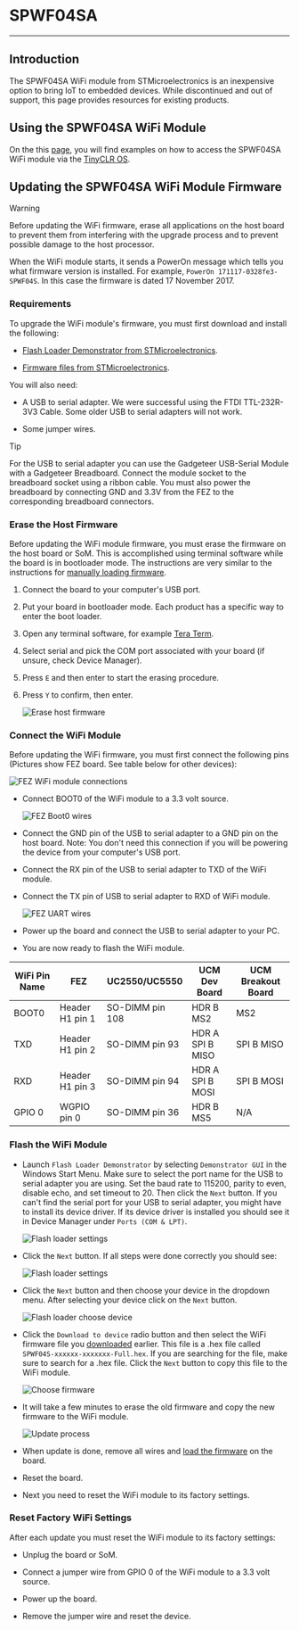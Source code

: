 # SPWF04SA
---
## Introduction

The SPWF04SA WiFi module from STMicroelectronics is an inexpensive option to bring IoT to embedded devices. While discontinued and out of support, this page provides resources for existing products.

## Using the SPWF04SA WiFi Module

On the this [page](../../software/tinyclr/old-tutorials/networking/spwf04sx.md), you will find examples on how to access the SPWF04SA WiFi module via the [TinyCLR OS](../../software/tinyclr/intro.md).

## Updating the SPWF04SA WiFi Module Firmware

> [!Warning]
> Before updating the WiFi firmware, erase all applications on the host board to prevent them from interfering with the upgrade process and to prevent possible damage to the host processor.

When the WiFi module starts, it sends a PowerOn message which tells you what firmware version is installed. For example, `PowerOn 171117-0328fe3-SPWF04S`. In this case the firmware is dated 17 November 2017.

### Requirements
To upgrade the WiFi module's firmware, you must first download and install the following:
* [Flash Loader Demonstrator from STMicroelectronics](https://www.st.com/en/development-tools/flasher-stm32.html).

* [Firmware files from STMicroelectronics](https://www.st.com/content/st_com/en/products/embedded-software/wireless-connectivity-software/stsw-wifi004.html#getsoftware-scroll).

You will also need:
* A USB to serial adapter. We were successful using the FTDI TTL-232R-3V3 Cable. Some older USB to serial adapters will not work.

* Some jumper wires.

> [!Tip]
> For the USB to serial adapter you can use the Gadgeteer USB-Serial Module with a Gadgeteer Breadboard. Connect the module socket to the breadboard socket using a ribbon cable. You must also power the breadboard by connecting GND and 3.3V from the FEZ to the corresponding breadboard connectors.

### Erase the Host Firmware

Before updating the WiFi module firmware, you must erase the firmware on the host board or SoM. This is accomplished using terminal software while the board is in bootloader mode. The instructions are very similar to the instructions for [manually loading firmware](../../hardware/loaders/ghi-bootloader.md#manually-loading-the-firmware).

1. Connect the board to your computer's USB port.
2. Put your board in bootloader mode. Each product has a specific way to enter the boot loader.
3. Open any terminal software, for example [Tera Term](http://ttssh2.osdn.jp/).
4. Select serial and pick the COM port associated with your board (if unsure, check Device Manager).
5. Press `E` and then enter to start the erasing procedure.
6. Press `Y` to confirm, then enter.

    ![Erase host firmware](images/erase-firmware.gif)

### Connect the WiFi Module

Before updating the WiFi firmware, you must first connect the following pins (Pictures show FEZ board. See table below for other devices):

![FEZ WiFi module connections](images/update-wifi-fez.gif)

* Connect BOOT0 of the WiFi module to a 3.3 volt source.

    ![FEZ Boot0 wires](images/boot0-wires-fez.jpg)

* Connect the GND pin of the USB to serial adapter to a GND pin on the host board. Note: You don't need this connection if you will be powering the device from your computer's USB port.

* Connect the RX pin of the USB to serial adapter to TXD of the WiFi module.

* Connect the TX pin of USB to serial adapter to RXD of WiFi module.

    ![FEZ UART wires](images/uart-wires-fez.jpg)

* Power up the board and connect the USB to serial adapter to your PC.

* You are now ready to flash the WiFi module.

| WiFi Pin Name | FEZ | UC2550/UC5550 | UCM Dev Board | UCM Breakout Board |
|----------------|-----|---------------|---------------|--------------------|
| BOOT0 | Header H1 pin 1 | SO-DIMM pin 108 | HDR B MS2 | MS2 |
| TXD | Header H1 pin 2 | SO-DIMM pin 93 | HDR A SPI B MISO | SPI B MISO |
| RXD | Header H1 pin 3 | SO-DIMM pin 94 | HDR A SPI B MOSI | SPI B MOSI |
| GPIO 0 | WGPIO pin 0 | SO-DIMM pin 36 | HDR B MS5 | N/A |

### Flash the WiFi Module

* Launch `Flash Loader Demonstrator` by selecting `Demonstrator GUI` in the Windows Start Menu. Make sure to select the port name for the USB to serial adapter you are using. Set the baud rate to 115200, parity to even, disable echo, and set timeout to 20. Then click the `Next` button. If you can't find the serial port for your USB to serial adapter, you might have to install its device driver. If its device driver is installed you should see it in Device Manager under `Ports (COM & LPT)`.

    ![Flash loader settings](images/uart-settings.png)

* Click the `Next` button. If all steps were done correctly you should see:

    ![Flash loader settings](images/target-connected.gif)

* Click the `Next` button and then choose your device in the dropdown menu. After selecting your device click on the `Next` button.

    ![Flash loader choose device](images/flash-loader-choose-device.gif)

* Click the `Download to device` radio button and then select the WiFi firmware file you [downloaded](https://www.st.com/content/st_com/en/products/embedded-software/wireless-connectivity-software/stsw-wifi004.html#getsoftware-scroll) earlier. This file is a .hex file called `SPWF04S-xxxxxx-xxxxxxx-Full.hex`. If you are searching for the file, make sure to search for a .hex file. Click the `Next` button to copy this file to the WiFi module.

    ![Choose firmware](images/choose-firmware.gif)

* It will take a few minutes to erase the old firmware and copy the new firmware to the WiFi module.

    ![Update process](images/update-process.gif)

* When update is done, remove all wires and [load the firmware](../../hardware/loaders/ghi-bootloader.md#loading-the-firmware) on the board.

* Reset the board.

* Next you need to reset the WiFi module to its factory settings.

### Reset Factory WiFi Settings
After each update you must reset the WiFi module to its factory settings:
* Unplug the board or SoM.

* Connect a jumper wire from GPIO 0 of the WiFi module to a 3.3 volt source.

* Power up the board.

* Remove the jumper wire and reset the device.
